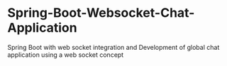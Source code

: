 # Spring-Boot-Websocket-Chat-Application
Spring Boot with web socket integration and Development of global chat application using a web socket concept
